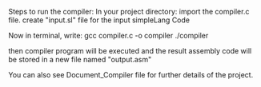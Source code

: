 Steps to run the compiler:
In your project directory:
import the compiler.c file.
create "input.sl" file for the input simpleLang Code

Now in terminal, write:
gcc compiler.c -o compiler
./compiler

then compiler program will be executed and the result assembly code will be stored in a new file named "output.asm"

You can also see Document_Compiler file for further details of the project.
